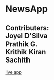 # NewsApp

Contributers: \
Joyel D'Silva \
Prathik G. \
Krithik Kiran \
Sachith 
--- 
[live app](https://newsapp0000.herokuapp.com/)
